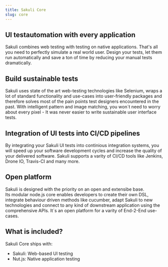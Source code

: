 ```yaml
---
title: Sakuli Core
slug: core
---
```


## UI testautomation with every application

Sakuli combines web testing with testing on native applications. That's all you need to perfectly simulate a real world user. Design your tests, let them run automatically and save a ton of time by reducing your manual tests dramatically.

## Build sustainable tests

Sakuli uses state of the art web-testing technologies like Selenium, wraps a lot of standard functionality and use-cases into user-friendly packages and therefore solves most of the pain points test designers encountered in the past. With intelligent pattern and image matching, you won´t need to worry about every pixel - It was never easier to write sustainable user interface tests.

## Integration of UI tests into CI/CD pipelines

By integrating your Sakuli UI tests into continious integration systems, you will speed up your software development cycles and increase the quality of your delivered software. Sakuli supports a varity of CI/CD tools like Jenkins, Drone IO, Travis-CI and many more.

## Open platform

Sakuli is designed with the priority on an open and extensibe base.  
Its modular node.js core enables developers to create their own DSL, integrate behaviour driven methods like cucumber, adapt Sakuli to new technologies and connect to any kind of downstream application using the comprehensive APIs. It´s an open platform for a varity of End-2-End use-cases. 

## What is included?

Sakuli Core ships with:

- Sakuli: Web-based UI testing
- Nut.js: Native application testing
